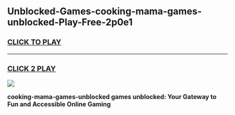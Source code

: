 
## Unblocked-Games-cooking-mama-games-unblocked-Play-Free-2p0e1
<h3>
<a href="https://premium76.site?title=cooking-mama-games-unblocked&ref=22A">CLICK TO PLAY</a></h3>
<hr>

<h3>
<a href="https://premium76.site?title=cooking-mama-games-unblocked&ref=22A">CLICK 2 PLAY</a>
  
</h3>

<a href="https://premium76.site?title=cooking-mama-games-unblocked&ref=22A"><img src="https://clearcache.store/games.png"></a>


**cooking-mama-games-unblocked games unblocked: Your Gateway to Fun and Accessible Online Gaming**
